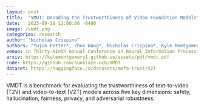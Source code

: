 ```yaml
---
layout: post
title:  "VMDT: Decoding the Trustworthiness of Video Foundation Models"
date:   2025-09-18 12:00:00 -0400
image: /vmdt.png
categories: research
author: "Nicholas Crispino"
authors: "Yujin Potter*, Zhun Wang*, Nicholas Crispino*, Kyle Montgomery*, Alexander Xiong*, Ethan Y. Chang, Francesco Pinto, Yuqi Chen, Rahul Gupta, Morteza Ziyadi, Christos Christodoulopoulos, Bo Li, Chenguang Wang, Dawn Song"
venue: in Thirty-Ninth Annual Conference on Neural Information Processing Systems (NeurIPS 2025).
arxiv: https://kylemontgomery1.github.io/assets/pdf/vmdt.pdf
code: https://github.com/sunblaze-ucb/VMDT
dataset: https://huggingface.co/datasets/mmfm-trust/V2T
---
```


VMDT is a benchmark for evaluating the trustworthiness of text-to-video (T2V) and video-to-text (V2T) models across five key dimensions: safety, hallucination, fairness, privacy, and adversarial robustness.